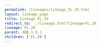 ```yaml
---
permalink: /lineages/lineage_FL.29.html
layout: lineage_page
title: Lineage FL.29
redirect_to: ../lineage.html?lineage=FL.29
lineage: FL.29
parent: XBB.1.9.1
children: ['FL.29']
---
```

